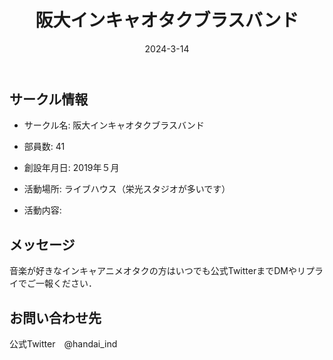 ﻿---
title: '阪大インキャオタクブラスバンド'
excerpt: ''
date: '2024-3-14'
iconImage: '/assets/006/icon.png'
coverImage: '/assets/006/cover.jpg'
ogImage:
  url: '/assets/006/icon.png'
tags:
  - 'サークル'
  - '活動中'
---

## サークル情報
- サークル名: 阪大インキャオタクブラスバンド
- 部員数: 41
- 創設年月日: 2019年５月
- 活動場所: ライブハウス（栄光スタジオが多いです）

- 活動内容:

## メッセージ
音楽が好きなインキャアニメオタクの方はいつでも公式TwitterまでDMやリプライでご一報ください．

## お問い合わせ先
公式Twitter　@handai_ind

